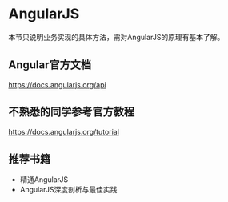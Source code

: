 # AngularJS

本节只说明业务实现的具体方法，需对AngularJS的原理有基本了解。

## Angular官方文档

https://docs.angularjs.org/api

## 不熟悉的同学参考官方教程

https://docs.angularjs.org/tutorial

## 推荐书籍

* 精通AngularJS
* AngularJS深度剖析与最佳实践
